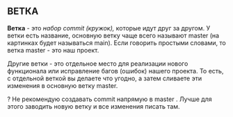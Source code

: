 ## ВЕТКА

**Ветка** - это *набор commit (кружок),* которые идут друг за другом. У ветки есть название, основную ветку чаще всего называют master (на картинках будет называться main). 
Если говорить простыми словами, то ветка master - это наш проект.

Другие ветки - это отдельное место для реализации нового функционала или исправление багов (ошибок) нашего проекта. То есть, с отдельной веткой вы делаете что угодно, а затем сливаете эти изменения в основную ветку master.

? Не рекомендую создавать commit напрямую в master . Лучше для этого заводить новую ветку и все изменения писать там.